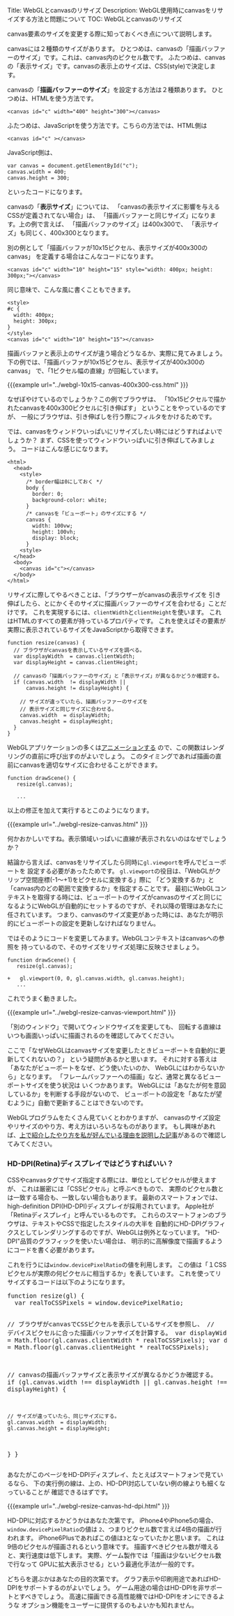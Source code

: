 Title: WebGLとcanvasのリサイズ
Description: WebGL使用時にcanvasをリサイズする方法と問題について
TOC: WebGLとcanvasのリサイズ


canvas要素のサイズを変更する際に知っておくべき点について説明します。

canvasには２種類のサイズがあります。
ひとつめは、canvasの「描画バッファーのサイズ」です。これは、canvas内のピクセル数です。
ふたつめは、canvasの「表示サイズ」です。canvasの表示上のサイズは、CSS(style)で決定します。

canvasの「**描画バッファーのサイズ**」を設定する方法は２種類あります。
ひとつめは、HTMLを使う方法です。

    <canvas id="c" width="400" height="300"></canvas>

ふたつめは、JavaScriptを使う方法です。こちらの方法では、HTML側は

    <canvas id="c" ></canvas>

JavaScript側は、

    var canvas = document.getElementById("c");
    canvas.width = 400;
    canvas.height = 300;

といったコードになります。

canvasの「**表示サイズ**」については、
「canvasの表示サイズに影響を与えるCSSが定義されてない場合」は、
「描画バッファーと同じサイズ」になります。上の例で言えば、
「描画バッファのサイズ」は400x300で、
「表示サイズ」も同じく、400x300となります。

別の例として「描画バッファが10x15ピクセル、表示サイズが400x300のcanvas」
を定義する場合はこんなコードになります。

    <canvas id="c" width="10" height="15" style="width: 400px; height: 300px;"></canvas>

同じ意味で、こんな風に書くこともできます。

    <style>
    #c {
      width: 400px;
      height: 300px;
    }
    </style>
    <canvas id="c" width="10" height="15"></canvas>

描画バッファと表示上のサイズが違う場合どうなるか、実際に見てみましょう。
下の例では、「描画バッファが10x15ピクセル、表示サイズが400x300のcanvas」
で、「1ピクセル幅の直線」が回転しています。

{{{example url="../webgl-10x15-canvas-400x300-css.html" }}}

なぜぼやけているのでしょうか？この例でブラウザは、
「10x15ピクセルで描かれたcanvasを400x300ピクセルに引き伸ばす」
ということをやっているのですが、
一般にブラウザは、引き伸ばしを行う際にフィルタをかけるためです。

では、canvasをウィンドウいっぱいにリサイズしたい時にはどうすればよいでしょうか？
まず、CSSを使ってウィンドウいっぱいに引き伸ばしてみましょう。
コードはこんな感じになります。

    <html>
      <head>
        <style>
          /* border幅は0にしておく */
          body {
            border: 0;
            background-color: white;
          }
          /* canvasを「ビューポート」のサイズにする */
          canvas {
            width: 100vw;
            height: 100vh;
            display: block;
          }
        <style>
      </head>
      <body>
        <canvas id="c"></canvas>
      </body>
    </html>

リサイズに際してやるべきことは、「ブラウザーがcanvasの表示サイズを
引き伸ばしたら、とにかくそのサイズに描画バッファーのサイズを合わせる」ことだけです。
これを実現するには、`clientWidth`と`clientHeight`を使います。
これはHTMLのすべての要素が持っているプロパティです。
これを使えばその要素が実際に表示されているサイズをJavaScriptから取得できます。

    function resize(canvas) {
      // ブラウザがcanvasを表示しているサイズを調べる。
      var displayWidth  = canvas.clientWidth;
      var displayHeight = canvas.clientHeight;

      // canvasの「描画バッファーのサイズ」と「表示サイズ」が異なるかどうか確認する。
      if (canvas.width  != displayWidth ||
          canvas.height != displayHeight) {

        // サイズが違っていたら、描画バッファーのサイズを
        // 表示サイズと同じサイズに合わせる。
        canvas.width  = displayWidth;
        canvas.height = displayHeight;
      }
    }

WebGLアプリケーションの多くは<a href="webgl-animation.html">アニメーションする</a>
ので、この関数はレンダリングの直前に呼び出すのがよいでしょう。
このタイミングであれば描画の直前にcanvasを適切なサイズに合わせることができます。

    function drawScene() {
       resize(gl.canvas);

       ...

以上の修正を加えて実行するとこのようになります。

{{{example url="../webgl-resize-canvas.html" }}}

何かおかしいですね。表示領域いっぱいに直線が表示されないのはなぜでしょうか？

結論から言えば、canvasをリサイズしたら同時に`gl.viewport`を呼んでビューポートを
設定する必要があったためです。
`gl.viewport`の役目は、「WebGLがクリップ空間座標(-1～+1)をピクセルに変換する」際に
「どう変換するか」と「canvas内のどの範囲で変換するか」を指定することです。
最初にWebGLコンテキストを取得する時には、ビューポートのサイズがcanvasのサイズと同じに
なるようにWebGLが自動的にセットするのですが、それ以降の管理はあなたに任されています。
つまり、canvasのサイズ変更があった時には、あなたが明示的にビューポートの設定を更新しなければなりません。

ではそのようにコードを変更してみます。WebGLコンテキストはcanvasへの参照を
持っているので、そのサイズをリサイズ処理に反映させましょう。

    function drawScene() {
       resize(gl.canvas);

    +   gl.viewport(0, 0, gl.canvas.width, gl.canvas.height);
       ...

これでうまく動きました。

{{{example url="../webgl-resize-canvas-viewport.html" }}}

「別のウィンドウ」で開いてウィンドウサイズを変更しても、
回転する直線はいつも画面いっぱいに描画されるのを確認してみてください。

ここで「なぜWebGLはcanvasサイズを変更したときビューポートを自動的に更新してくれないの？」
という疑問があるかと思います。
それに対する答えは「あなたがビューポートをなぜ、どう使いたいのか、
WebGLにはわからないから」となります。
「フレームバッファーへの描画」など、通常と異なるビューポートサイズを使う状況は
いくつかあります。
WebGLには「あなたが何を意図しているか」を判断する手段がないので、
ビューポートの設定を「あなたが望むように」自動で更新することはできないのです。

WebGLプログラムをたくさん見ていくとわかりますが、
canvasのサイズ設定やリサイズのやり方、考え方はいろいろなものがあります。
もし興味があれば、<a href="webgl-anti-patterns.html">上で紹介したやり方を私が好んでいる理由を説明した記事</a>があるので確認してみてください。

<div class="webgl_bottombar">
<h3>HD-DPI(Retina)ディスプレイではどうすればいい？</h3>
<p>
CSSやcanvasタグでサイズ指定する際には、単位としてピクセルが使えますが、
これは厳密には「CSSピクセル」と呼ぶべきもので、
実際のピクセル数とは一致する場合も、一致しない場合もあります。
最新のスマートフォンでは、high-definition DPI(HD-DPI)ディスプレイが採用されています。
Apple社が「Retinaディスプレイ」と呼んでいるものです。
これらのスマートフォンのブラウザは、テキストやCSSで指定したスタイルの大半を
自動的にHD-DPIグラフィクスとしてレンダリングするのですが、WebGLは例外となっています。
"HD-DPI"品質のグラフィックを使いたい場合は、
明示的に高解像度で描画するようにコードを書く必要があります。
</p>
<p>
これを行うには<code>window.devicePixelRatio</code>の値を利用します。
この値は「１CSSピクセルが実際の何ピクセルに相当するか」を表しています。
これを使ってリサイズするコードは以下のようになります。</p>
<pre class="prettyprint">
function resize(gl) {
  var realToCSSPixels = window.devicePixelRatio;

  // ブラウザがcanvasでCSSピクセルを表示しているサイズを参照し、
  // デバイスピクセルに合った描画バッファサイズを計算する。
  var displayWidth  = Math.floor(gl.canvas.clientWidth  * realToCSSPixels);
  var displayHeight = Math.floor(gl.canvas.clientHeight * realToCSSPixels);

  // canvasの描画バッファサイズと表示サイズが異なるかどうか確認する。
  if (gl.canvas.width  !== displayWidth ||
      gl.canvas.height !== displayHeight) {

    // サイズが違っていたら、同じサイズにする。
    gl.canvas.width  = displayWidth;
    gl.canvas.height = displayHeight;
  }
}
</pre>
<p>あなたがこのページをHD-DPIディスプレイ、たとえばスマートフォンで見ているなら、
下の実行例の線は、上の、HD-DPI対応していない例の線よりも細くなっていることが
確認できるはずです。</p>
{{{example url="../webgl-resize-canvas-hd-dpi.html" }}}

<p>HD-DPIに対応するかどうかはあなた次第です。
iPhone4やiPhone5の場合、<code>window.devicePixelRatio</code>の値は
<code>2</code>、つまりピクセル数で言えば4倍の描画が行われます。
iPhone6Plusであればこの値は<code>3</code>となっていたかと思います。
これは9倍のピクセルが描画されるという意味です。
描画すべきピクセル数が増えると、実行速度は低下します。
実際、ゲーム製作では「描画は少ないピクセル数で行なって
GPUに拡大表示させる」という最適化手法が一般的です。

どちらを選ぶかはあなたの目的次第です。
グラフ表示や印刷用途であればHD-DPIをサポートするのがよいでしょう。
ゲーム用途の場合はHD-DPIを非サポートとすべきでしょう。
高速に描画できる高性能機ではHD-DPIをオンにできるような
オプション機能をユーザーに提供するのもよいかも知れません。
</p>
</div>
